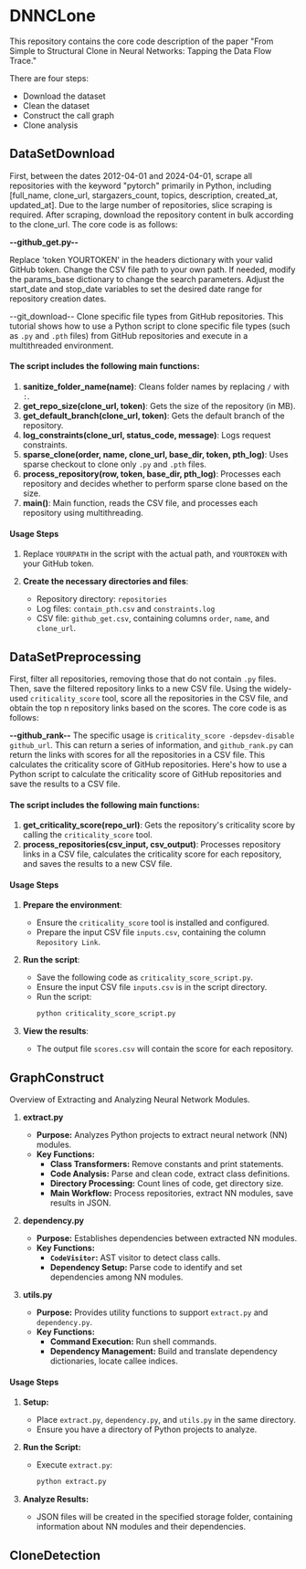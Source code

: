 # DNNCLone
This repository contains the core code description of the paper "From Simple to Structural Clone in Neural Networks: Tapping the Data Flow Trace."

There are four steps:
- Download the dataset
- Clean the dataset
- Construct the call graph
- Clone analysis

## DataSetDownload
First, between the dates 2012-04-01 and 2024-04-01, scrape all repositories with the keyword "pytorch" primarily in Python, including [full_name, clone_url, stargazers_count, topics, description, created_at, updated_at]. Due to the large number of repositories, slice scraping is required. After scraping, download the repository content in bulk according to the clone_url. The core code is as follows:

**--github_get.py--**

Replace 'token YOURTOKEN' in the headers dictionary with your valid GitHub token.
Change the CSV file path to your own path.
If needed, modify the params_base dictionary to change the search parameters. Adjust the start_date and stop_date variables to set the desired date range for repository creation dates.

--git_download--
Clone specific file types from GitHub repositories.
This tutorial shows how to use a Python script to clone specific file types (such as `.py` and `.pth` files) from GitHub repositories and execute in a multithreaded environment.

#### The script includes the following main functions:

1. **sanitize_folder_name(name)**: Cleans folder names by replacing `/` with `:`.
2. **get_repo_size(clone_url, token)**: Gets the size of the repository (in MB).
3. **get_default_branch(clone_url, token)**: Gets the default branch of the repository.
4. **log_constraints(clone_url, status_code, message)**: Logs request constraints.
5. **sparse_clone(order, name, clone_url, base_dir, token, pth_log)**: Uses sparse checkout to clone only `.py` and `.pth` files.
6. **process_repository(row, token, base_dir, pth_log)**: Processes each repository and decides whether to perform sparse clone based on the size.
7. **main()**: Main function, reads the CSV file, and processes each repository using multithreading.

#### Usage Steps

1. Replace `YOURPATH` in the script with the actual path, and `YOURTOKEN` with your GitHub token.

2. **Create the necessary directories and files**:
   - Repository directory: `repositories`
   - Log files: `contain_pth.csv` and `constraints.log`
   - CSV file: `github_get.csv`, containing columns `order`, `name`, and `clone_url`.

## DataSetPreprocessing

First, filter all repositories, removing those that do not contain `.py` files. Then, save the filtered repository links to a new CSV file. Using the widely-used `criticality_score` tool, score all the repositories in the CSV file, and obtain the top n repository links based on the scores. The core code is as follows:

**--github_rank--**
The specific usage is `criticality_score -depsdev-disable github_url`. This can return a series of information, and `github_rank.py` can return the links with scores for all the repositories in a CSV file. This calculates the criticality score of GitHub repositories. Here's how to use a Python script to calculate the criticality score of GitHub repositories and save the results to a CSV file.

#### The script includes the following main functions:

1. **get_criticality_score(repo_url)**: Gets the repository's criticality score by calling the `criticality_score` tool.
2. **process_repositories(csv_input, csv_output)**: Processes repository links in a CSV file, calculates the criticality score for each repository, and saves the results to a new CSV file.

#### Usage Steps

1. **Prepare the environment**:
   - Ensure the `criticality_score` tool is installed and configured.
   - Prepare the input CSV file `inputs.csv`, containing the column `Repository Link`.

2. **Run the script**:
   - Save the following code as `criticality_score_script.py`.
   - Ensure the input CSV file `inputs.csv` is in the script directory.
   - Run the script:
     ```sh
     python criticality_score_script.py
     ```

3. **View the results**:
   - The output file `scores.csv` will contain the score for each repository.


## GraphConstruct

Overview of Extracting and Analyzing Neural Network Modules.

1. **extract.py**
   - **Purpose:** Analyzes Python projects to extract neural network (NN) modules.
   - **Key Functions:**
     - **Class Transformers:** Remove constants and print statements.
     - **Code Analysis:** Parse and clean code, extract class definitions.
     - **Directory Processing:** Count lines of code, get directory size.
     - **Main Workflow:** Process repositories, extract NN modules, save results in JSON.

2. **dependency.py**
   - **Purpose:** Establishes dependencies between extracted NN modules.
   - **Key Functions:**
     - **`CodeVisitor`:** AST visitor to detect class calls.
     - **Dependency Setup:** Parse code to identify and set dependencies among NN modules.

3. **utils.py**
   - **Purpose:** Provides utility functions to support `extract.py` and `dependency.py`.
   - **Key Functions:**
     - **Command Execution:** Run shell commands.
     - **Dependency Management:** Build and translate dependency dictionaries, locate callee indices.

#### Usage Steps

1. **Setup:**
   - Place `extract.py`, `dependency.py`, and `utils.py` in the same directory.
   - Ensure you have a directory of Python projects to analyze.

2. **Run the Script:**
   - Execute `extract.py`:
     ```bash
     python extract.py
     ```

3. **Analyze Results:**
   - JSON files will be created in the specified storage folder, containing information about NN modules and their dependencies.


## CloneDetection